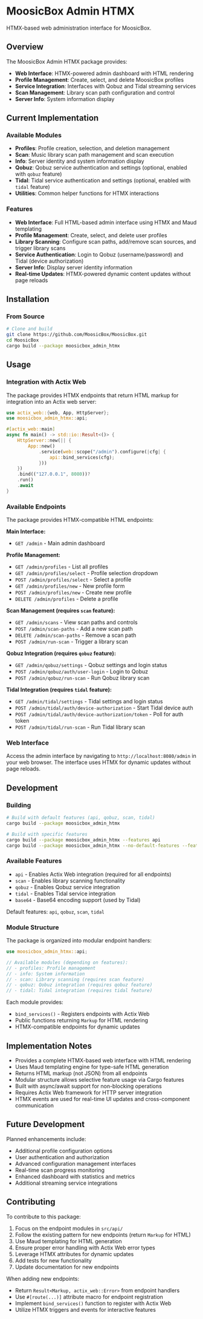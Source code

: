 # MoosicBox Admin HTMX

HTMX-based web administration interface for MoosicBox.

## Overview

The MoosicBox Admin HTMX package provides:

- **Web Interface**: HTMX-powered admin dashboard with HTML rendering
- **Profile Management**: Create, select, and delete MoosicBox profiles
- **Service Integration**: Interfaces with Qobuz and Tidal streaming services
- **Scan Management**: Library scan path configuration and control
- **Server Info**: System information display

## Current Implementation

### Available Modules

- **Profiles**: Profile creation, selection, and deletion management
- **Scan**: Music library scan path management and scan execution
- **Info**: Server identity and system information display
- **Qobuz**: Qobuz service authentication and settings (optional, enabled with `qobuz` feature)
- **Tidal**: Tidal service authentication and settings (optional, enabled with `tidal` feature)
- **Utilities**: Common helper functions for HTMX interactions

### Features

- **Web Interface**: Full HTML-based admin interface using HTMX and Maud templating
- **Profile Management**: Create, select, and delete user profiles
- **Library Scanning**: Configure scan paths, add/remove scan sources, and trigger library scans
- **Service Authentication**: Login to Qobuz (username/password) and Tidal (device authorization)
- **Server Info**: Display server identity information
- **Real-time Updates**: HTMX-powered dynamic content updates without page reloads

## Installation

### From Source

```bash
# Clone and build
git clone https://github.com/MoosicBox/MoosicBox.git
cd MoosicBox
cargo build --package moosicbox_admin_htmx
```

## Usage

### Integration with Actix Web

The package provides HTMX endpoints that return HTML markup for integration into an Actix web server:

```rust
use actix_web::{web, App, HttpServer};
use moosicbox_admin_htmx::api;

#[actix_web::main]
async fn main() -> std::io::Result<()> {
    HttpServer::new(|| {
        App::new()
            .service(web::scope("/admin").configure(|cfg| {
                api::bind_services(cfg);
            }))
    })
    .bind(("127.0.0.1", 8080))?
    .run()
    .await
}
```

### Available Endpoints

The package provides HTMX-compatible HTML endpoints:

**Main Interface:**

- `GET /admin` - Main admin dashboard

**Profile Management:**

- `GET /admin/profiles` - List all profiles
- `GET /admin/profiles/select` - Profile selection dropdown
- `POST /admin/profiles/select` - Select a profile
- `GET /admin/profiles/new` - New profile form
- `POST /admin/profiles/new` - Create new profile
- `DELETE /admin/profiles` - Delete a profile

**Scan Management (requires `scan` feature):**

- `GET /admin/scans` - View scan paths and controls
- `POST /admin/scan-paths` - Add a new scan path
- `DELETE /admin/scan-paths` - Remove a scan path
- `POST /admin/run-scan` - Trigger a library scan

**Qobuz Integration (requires `qobuz` feature):**

- `GET /admin/qobuz/settings` - Qobuz settings and login status
- `POST /admin/qobuz/auth/user-login` - Login to Qobuz
- `POST /admin/qobuz/run-scan` - Run Qobuz library scan

**Tidal Integration (requires `tidal` feature):**

- `GET /admin/tidal/settings` - Tidal settings and login status
- `POST /admin/tidal/auth/device-authorization` - Start Tidal device auth
- `POST /admin/tidal/auth/device-authorization/token` - Poll for auth token
- `POST /admin/tidal/run-scan` - Run Tidal library scan

### Web Interface

Access the admin interface by navigating to `http://localhost:8080/admin` in your web browser. The interface uses HTMX for dynamic updates without page reloads.

## Development

### Building

```bash
# Build with default features (api, qobuz, scan, tidal)
cargo build --package moosicbox_admin_htmx

# Build with specific features
cargo build --package moosicbox_admin_htmx --features api
cargo build --package moosicbox_admin_htmx --no-default-features --features api,scan
```

### Available Features

- `api` - Enables Actix Web integration (required for all endpoints)
- `scan` - Enables library scanning functionality
- `qobuz` - Enables Qobuz service integration
- `tidal` - Enables Tidal service integration
- `base64` - Base64 encoding support (used by Tidal)

Default features: `api`, `qobuz`, `scan`, `tidal`

### Module Structure

The package is organized into modular endpoint handlers:

```rust
use moosicbox_admin_htmx::api;

// Available modules (depending on features):
// - profiles: Profile management
// - info: System information
// - scan: Library scanning (requires scan feature)
// - qobuz: Qobuz integration (requires qobuz feature)
// - tidal: Tidal integration (requires tidal feature)
```

Each module provides:

- `bind_services()` - Registers endpoints with Actix Web
- Public functions returning `Markup` for HTML rendering
- HTMX-compatible endpoints for dynamic updates

## Implementation Notes

- Provides a complete HTMX-based web interface with HTML rendering
- Uses Maud templating engine for type-safe HTML generation
- Returns HTML markup (not JSON) from all endpoints
- Modular structure allows selective feature usage via Cargo features
- Built with async/await support for non-blocking operations
- Requires Actix Web framework for HTTP server integration
- HTMX events are used for real-time UI updates and cross-component communication

## Future Development

Planned enhancements include:

- Additional profile configuration options
- User authentication and authorization
- Advanced configuration management interfaces
- Real-time scan progress monitoring
- Enhanced dashboard with statistics and metrics
- Additional streaming service integrations

## Contributing

To contribute to this package:

1. Focus on the endpoint modules in `src/api/`
2. Follow the existing pattern for new endpoints (return `Markup` for HTML)
3. Use Maud templating for HTML generation
4. Ensure proper error handling with Actix Web error types
5. Leverage HTMX attributes for dynamic updates
6. Add tests for new functionality
7. Update documentation for new endpoints

When adding new endpoints:

- Return `Result<Markup, actix_web::Error>` from endpoint handlers
- Use `#[route(...)]` attribute macro for endpoint registration
- Implement `bind_services()` function to register with Actix Web
- Utilize HTMX triggers and events for interactive features
